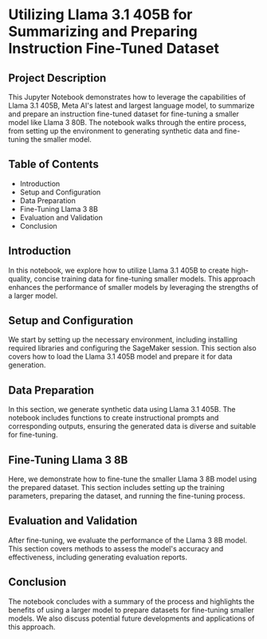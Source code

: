 # Utilizing Llama 3.1 405B for Summarizing and Preparing Instruction Fine-Tuned Dataset

## **Project Description**
This Jupyter Notebook demonstrates how to leverage the capabilities of Llama 3.1 405B, Meta AI's latest and largest language model, to summarize and prepare an instruction fine-tuned dataset for fine-tuning a smaller model like Llama 3 80B. The notebook walks through the entire process, from setting up the environment to generating synthetic data and fine-tuning the smaller model.

## **Table of Contents**
- Introduction
- Setup and Configuration
- Data Preparation
- Fine-Tuning Llama 3 8B
- Evaluation and Validation
- Conclusion

## **Introduction**
In this notebook, we explore how to utilize Llama 3.1 405B to create high-quality, concise training data for fine-tuning smaller models. This approach enhances the performance of smaller models by leveraging the strengths of a larger model.

## **Setup and Configuration**
We start by setting up the necessary environment, including installing required libraries and configuring the SageMaker session. This section also covers how to load the Llama 3.1 405B model and prepare it for data generation.

## **Data Preparation**
In this section, we generate synthetic data using Llama 3.1 405B. The notebook includes functions to create instructional prompts and corresponding outputs, ensuring the generated data is diverse and suitable for fine-tuning.

## **Fine-Tuning Llama 3 8B**
Here, we demonstrate how to fine-tune the smaller Llama 3 8B model using the prepared dataset. This section includes setting up the training parameters, preparing the dataset, and running the fine-tuning process.

## **Evaluation and Validation**
After fine-tuning, we evaluate the performance of the Llama 3 8B model. This section covers methods to assess the model's accuracy and effectiveness, including generating evaluation reports.

## **Conclusion**
The notebook concludes with a summary of the process and highlights the benefits of using a larger model to prepare datasets for fine-tuning smaller models. We also discuss potential future developments and applications of this approach.